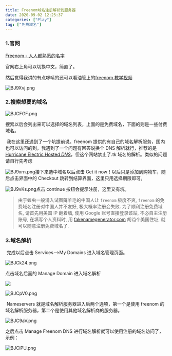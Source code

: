 ```yaml
---
title: Freenom域名注册解析到服务器
date: 2020-09-02 12:25:37
categories: ["Play"]
tag: ["免费域名"]
---
```


### **1.官网**

[Freenom - 人人都熟悉的名字](https://www.freenom.com/zh/index.html?lang=zh)

官网右上角可以切换中文，简直了。

然后觉得我讲的有点啰嗦的还可以看油管上的[freenom 教学视频](https://www.youtube.com/watch?v=IAZDrtmQeh0)

![BJ9Xvj.png](https://s1.ax1x.com/2020/10/29/BJ9Xvj.png)

### **2.搜索想要的域名**

![BJCFGF.png](https://s1.ax1x.com/2020/10/29/BJCFGF.png)

​ 搜索以后会列出来可以选择的域名列表，上面的是免费域名，下面的则是一些付费域名。

​ 我在这里还遇到了一个坑提前说。freenom 提供的有自己的域名解析服务，国内也可以访问的到，我遇到了一个问题有回答说换个 DNS 解析就行，推荐的是[Hurricane Electric Hosted _DNS_](https://dns.he.net/)，但这个网站禁止了.tk 域名的解析。类似的问题请自行先考虑

![BJ9xrn.png](https://s1.ax1x.com/2020/10/29/BJ9xrn.png)接下来选中域名以后点击 Get it now！以后只是添加到购物车，随后点击界面中的 Checkout 跳转到结算界面，这里只用选择期限即可。

![BJ9vKs.png](https://s1.ax1x.com/2020/10/29/BJ9vKs.png)点击 continue 按钮会提示注册，这里又有坑。

> 由于蝗虫一般涌入试图薅羊毛的中国人让 `freenom` 极度不爽, `freenom` 的免费域名注册对中国人并不友好, 极大概率注册会失败. 为了顺利注册免费域名, 请首先用美国 IP 翻着墙, 使用 Google 账号直接登录该站, 不必自主注册账号, 在填写个人资料时, 用 [fakenamegenerator.com](https://www.fakenamegenerator.com/) 胡诌个美国住址, 就可以随意注册免费域名了.

### **3.域名解析**

​ 完成以后点击 Services-->My Domains 进入域名管理页面。

![BJCk24.png](https://s1.ax1x.com/2020/10/29/BJCk24.png)

点击域名后面的 Manage Domain 进入域名解析

![](https://raw.githubusercontent.com/penginman/PicBed/master/20201029160037.png)

![BJCpV0.png](https://s1.ax1x.com/2020/10/29/BJCpV0.png)

​ Nameservers 就是域名解析服务器进入后两个选项，第一个是使用 freenom 的域名解析服务器，第二个是使用其他域名解析商的服务器。

![BJC9aV.png](https://s1.ax1x.com/2020/10/29/BJC9aV.png)

之后点击 Manage Freenom DNS 进行域名解析就可以使用注册的域名访问了，示例：

![BJCiPU.png](https://s1.ax1x.com/2020/10/29/BJCiPU.png)
